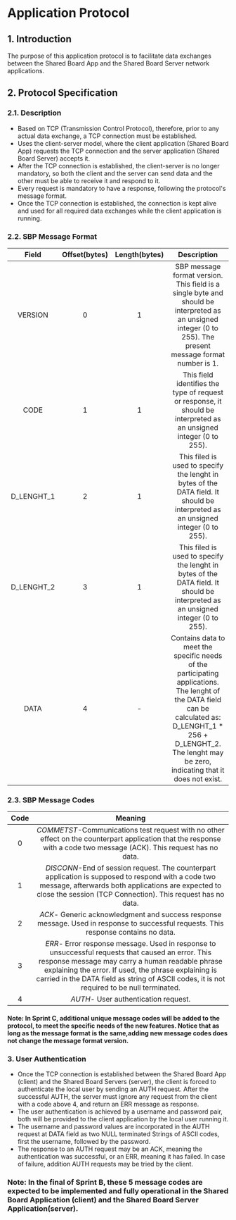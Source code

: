 # Application Protocol #
## 1. Introduction ##
The purpose of this application protocol is to facilitate data exchanges between the Shared Board App and the Shared Board Server network applications.

## 2. Protocol Specification ##
### 2.1. Description ###
* Based on TCP (Transmission Control Protocol), therefore, prior to any actual data exchange, a TCP connection must be established.
* Uses the client-server model, where the client application (Shared Board App) requests the TCP connection and the server application (Shared Board Server) accepts it.
* After the TCP connection is established, the client-server is no longer mandatory, so both the client and the server can send data and the other must be able to receive it and respond to it.
* Every request is mandatory to have a response, following the protocol's message format.
* Once the TCP connection is established, the connection is kept alive and used for all required data exchanges while the client application is running.

### 2.2. SBP Message Format ###
|   Field    | Offset(bytes) | Length(bytes) |                                                                                                       Description                                                                                                        |
|:----------:|:-------------:|:-------------:|:------------------------------------------------------------------------------------------------------------------------------------------------------------------------------------------------------------------------:|
|  VERSION   |       0       |       1       |                               SBP message format version. This field is a single byte and should be interpreted as an unsigned integer (0 to 255). The present message format number is 1.                               |
|    CODE    |       1       |       1       |                                                    This field identifies the type of request or response, it should be interpreted as an unsigned integer (0 to 255).                                                    |
| D_LENGHT_1 |       2       |       1       |                                             This filed is used to specify the lenght in bytes of the DATA field. It should be interpreted as an unsigned integer (0 to 255).                                             |
| D_LENGHT_2 |       3       |       1       |                                             This filed is used to specify the lenght in bytes of the DATA field. It should be interpreted as an unsigned integer (0 to 255).                                             |
|    DATA    |       4       |       -       | Contains data to meet the specific needs of the participating applications. The lenght of the DATA field can be calculated as: D_LENGHT_1 * 256 + D_LENGHT_2. The lenght may be zero, indicating that it does not exist. |

### 2.3. SBP Message Codes ###
| Code |                                                                                                                                                   Meaning                                                                                                                                                    |
|:----:|:------------------------------------------------------------------------------------------------------------------------------------------------------------------------------------------------------------------------------------------------------------------------------------------------------------:|
|  0   |                                                                    *COMMETST*-Communications test request with no other effect on the counterpart application that the response with a code two message (ACK). This request has no data.                                                                     |
|  1   |                                           *DISCONN*-End of session request. The counterpart application is supposed to respond with a code two message, afterwards both applications are expected to close the session (TCP Connection). This request has no data.                                           |
|  2   |                                                                                     *ACK*- Generic acknowledgment and success response message. Used in response to successful requests. This response contains no data.                                                                                     |
|  3   | *ERR*- Error response message. Used in response to unsuccessful requests that caused an error. This response message may carry a human readable phrase explaining the error. If used, the phrase explaining is carried in the DATA field as string of ASCII codes, it is not required to be null terminated. |
|  4   |                                                                                                                                     *AUTH*- User authentication request.                                                                                                                                     |

#### Note: In Sprint C, additional unique message codes will be added to the protocol, to meet the specific needs of the new features. Notice that as long as the message format is the same,adding new message codes does not change the message format version.

### 3. User Authentication ###
* Once the TCP connection is established between the Shared Board App (client) and the Shared Board Servers (server), the client is forced to authenticate the local user by sending an AUTH request. After the successful AUTH, the server must ignore any request from the client with a code above 4, and return an ERR message as response.
* The user authentication is achieved by a username and password pair, both will be provided to the client application by the local user running it.
* The username and password values are incorporated in the AUTH request at DATA field as two NULL terminated Strings of ASCII codes, first the username, followed by the password.
* The response to an AUTH request may be an ACK, meaning the authentication was successful, or an ERR, meaning it has failed. In case of failure, addition AUTH requests may be tried by the client.

### Note: In the final of Sprint B, these 5 message codes are expected to be implemented and fully operational in the Shared Board Application (client) and the Shared Board Server Application(server).
